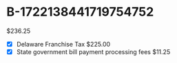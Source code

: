 # B-1722138441719754752

$236.25

- [x] Delaware Franchise Tax $225.00
- [x] State government bill payment processing fees $11.25